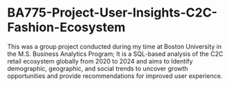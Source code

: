 # BA775-Project-User-Insights-C2C-Fashion-Ecosystem
This was a group project conducted during my time at Boston University in the M.S. Business Analytics Program; It is a SQL-based analysis of the C2C retail ecosystem globally from 2020 to 2024 and aims to Identify demographic, geographic, and social trends to uncover growth opportunities and provide recommendations for improved user experience.
